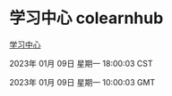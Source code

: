 # 学习中心 colearnhub
[学习中心](http://:56308/colearnhub/)

2023年 01月 09日 星期一 18:00:03 CST

2023年 01月 09日 星期一 10:00:03 GMT
